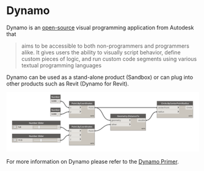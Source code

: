 # Dynamo

Dynamo is an [open-source](https://github.com/DynamoDS/Dynamo) visual programming application from Autodesk that

> aims to be accessible to both non-programmers and programmers alike. It gives users the ability to visually script behavior, define custom pieces of logic, and run custom code segments using various textual programming languages

Dynamo can be used as a stand-alone product \(Sandbox\) or can plug into other products such as Revit \(Dynamo for Revit\).

![](../.gitbook/assets/dynamo1.png)

For more information on Dynamo please refer to the [Dynamo Primer](http://primer.dynamobim.org/).

